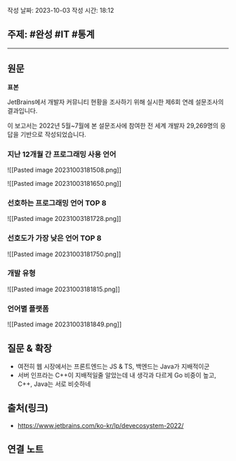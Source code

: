 작성 날짜: 2023-10-03
작성 시간: 18:12

## 주제: #완성  #IT #통계

----
## 원문

**표본**

JetBrains에서 개발자 커뮤니티 현황을 조사하기 위해 실시한 제6회 연례 설문조사의 결과입니다.

이 보고서는 2022년 5월~7월에 본 설문조사에 참여한 전 세계 개발자 29,269명의 응답을 기반으로 작성되었습니다.
### 지난 12개월 간 프로그래밍 사용 언어

![[Pasted image 20231003181508.png]]

![[Pasted image 20231003181650.png]]

### 선호하는 프로그래밍 언어 TOP 8
![[Pasted image 20231003181728.png]]


### 선호도가 가장 낮은 언어 TOP 8
![[Pasted image 20231003181750.png]]

### 개발 유형
![[Pasted image 20231003181815.png]]

### 언어별 플랫폼
![[Pasted image 20231003181849.png]]

## 질문 & 확장

- 여전히 웹 시장에서는 프론트엔드는 JS & TS, 백엔드는 Java가 지배적이군
- 서버 인프라는 C++이 지배적일줄 알았는데 내 생각과 다르게 Go 비중이 높고, C++, Java는 서로 비슷하네
## 출처(링크)
-  https://www.jetbrains.com/ko-kr/lp/devecosystem-2022/

## 연결 노트










